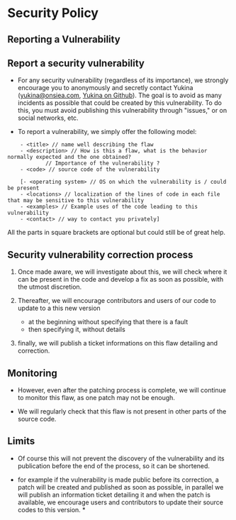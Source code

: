 # Security Policy

## Reporting a Vulnerability

## Report a security vulnerability

- For any security vulnerability (regardless of its importance), we strongly encourage you to anonymously and secretly
  contact Yukina (yukina@onsiea.com, [Yukina on Github](https://github.com/Onsiea-Yukina)). The goal is to avoid as many
  incidents as possible that could be created by this vulnerability. To do this, you must avoid publishing this
  vulnerability through "issues," or on social networks, etc.

- To report a vulnerability, we simply offer the following model:

```
	- <title> // name well describing the flaw
	- <description> // How is this a flaw, what is the behavior normally expected and the one obtained?
			// Importance of the vulnerability ?
	- <code> // source code of the vulnerability

	[- <operating system> // OS on which the vulnerability is / could be present
	- <locations> // localization of the lines of code in each file that may be sensitive to this vulnerability
	- <examples> // Example uses of the code leading to this vulnerability
	- <contact> // way to contact you privately]
```

All the parts in square brackets are optional but could still be of great help.

## Security vulnerability correction process

1) Once made aware, we will investigate about this, we will check where it can be present in the code and develop a fix
   as soon as possible, with the utmost discretion.

2) Thereafter, we will encourage contributors and users of our code to update to a this new version
    - at the beginning without specifying that there is a fault
    - then specifying it, without details

3) finally, we will publish a ticket informations on this flaw detailing and correction.

## Monitoring

- However, even after the patching process is complete, we will continue to monitor this flaw, as one patch may not be
  enough.

- We will regularly check that this flaw is not present in other parts of the source code.

## Limits

- Of course this will not prevent the discovery of the vulnerability and its publication before the end of the process,
  so it can be shortened.

* for example if the vulnerability is made public before its correction, a patch will be created and published as soon
  as possible, in parallel we will publish an information ticket detailing it and when the patch is available, we
  encourage users and contributors to update their source codes to this version. *
